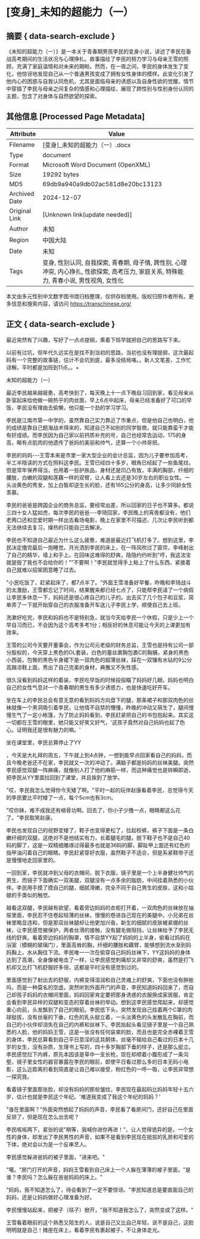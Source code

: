 # [变身]_未知的超能力（一）



## 摘要  { data-search-exclude }

<!-- tcd_abstract -->
《未知的超能力（一）》是一本关于青春期男孩李民的变身小说，讲述了李民在备战高考期间的生活状况与心理挣扎。故事描绘了李民的努力学习与母亲王雪的照顾，充满了家庭温情和对未来的期盼。然而，在一夜之间，李民的身体发生了变化，他惊讶地发现自己从一个普通男孩变成了拥有女性身体的模样。此变化引发了他内心的困惑与自我认同危机，尤其是面临母亲的诱惑以及自身性欲的觉醒。情节中穿插了李民与母亲之间复杂的情感和心理描绘，展现了跨性别与性别身份认同的主题，包含了对身体与自然欲望的探索。

<!-- tcd_abstract_end -->

## 其他信息 [Processed Page Metadata]

| Attribute       | Value                                  |
|-----------------|----------------------------------------|
| Filename        | [变身]_未知的超能力（一）.docx                             |
| Type            | document                                 |
| Format          | Microsoft Word Document (OpenXML)                               |
| Size            | 19292 bytes                           |
| MD5             | 69db9a940a9db02ac581d8e20bc13123                                  |
| Archived Date   | 2024-12-07                             |
| Original Link   | [Unknown link(update needed)]                         |
| Author          | 未知                               |
| Region          | 中国大陆                               |
| Date            | 未知                                 |
| Tags            | 变身, 性别认同, 自我探索, 青春期, 母子情, 跨性别, 心理冲突, 内心挣扎, 性欲探索, 高考压力, 家庭关系, 特殊能力, 青春小说, 男性视角, 女性化                                 |

本文由多元性别中文数字图书馆归档整理，仅供存档使用。版权归原作者所有。更多信息和搜索内容，请访问 <https://transchinese.org/>


## 正文 { data-search-exclude }

<!-- tcd_main_text -->
最近突然有了兴趣，写好了一点点提纲，乘着下班早就把自己的思路写下来。

以前有过坑，但年代久远实在是找不到当初的思路，当初也没有理提纲，这次最起码有一个完整的故事链，估计不会坑到底，最多没结局咯。。新人文笔差，工作忙谅解。平时都是加班到11点。。+

未知的超能力（一）

最近李民越来越疲惫，高考快到了，每天晚上十一点下晚自习回到家，看见母亲从卧室起床给他做一碗热乎的肉丝面，早上6点中起床，母亲已经准备好了可口的早饭，李民没有理由去偷懒，他只能一个劲的学习学习。

李民是江南市第一中学的，虽然靠自己实力靠近了市重点，但是他自己也明白，他的成绩是靠自己题海战术得来的，知道自己不如别的同学智商，就只能靠蛮干才能有好成绩。而李民因为自己家以前钙质补充的号，自己也经常去运动，175的身高，略有点肌肉的他遗传了爸妈的美丽和帅气，还算一个小帅哥把。

李民的妈妈---王雪本来是市里一家大型企业的会计总监，因为儿子要参加高考，半工半陪读的方式在照料这李民。王雪已经四十多岁，眼角已经起了一些鱼尾纹。但是常年保养得当，也用着一些护肤品，身材还是凹凸有致，丰满的胸部，纤细的腰肢，白嫩的双腿和莲藕一样的双臂，让人看上去还是30岁左右的职业女性。一头淡黄色的秀发，加上白皙却逆生长的脸，还有165公分的身高，让多少同龄女性羡慕。

李民的爸爸是跨国企业的商务总监，要经常出差，所以回家的日子也不算多。都说三四十女人猛如虎，每次李民的爸爸---李琦回家，李民晚上的宵夜都没有，他们老两口还和恋爱时期一样出去看场电影，晚上在家里不可描述，几次让李民听到都无法继续去复习，燥热的只能自己去解决。

李民也不知道自己最近为什么这么疲惫，难道是最近打飞机打多了。想到这里，李民决定撸完最后一炮睡觉。月光洒到李民的床上，在一阵风吹过了窗帘，李峰射出了自己的精华，墙上和手上。在回味这难得的舒爽，隐隐约约听到"哼，我这法宝就是毁了我也不会给你的！""不要啊！"李民就觉得手上粘上了什么东西，紧接着自己就难以招架困意睡了过去。

"小民吃饭了，赶紧起床了，都7点半了。"外面王雪准备好早餐，昨晚和李琦战斗的太激励，王雪都忘记了时间，结果醒来都已经七点了，只能帮李民请了一个病假让李民多休息一下，妈妈还是很心疼自己的儿子的。出去买了几个包子和豆浆，简单弄了一下就开始穿自己的衣服准备开车送儿子李民上学，顺便自己去上班。

洗漱好吃完，李民和妈妈也不是特别急，就当今天给李民一个休假，只是少上一个早自习而已，不会因为这个高考多考1分；相反好的休息可能让今天的上课更加有效率。

王雪的公司今天要开董事会，作为公司元老级的财务总监，王雪也是持有公司一部分股权的，今天穿上黑色的OL套装，白色的蕾丝裹胸包裹C的胸脯，紧身的黑色小西装，包臀的黑色半身裙下是一双肉色的超薄丝袜，踩在一双镶有水钻的9公分高跟凉鞋上面，秀出了自己完美的身材，典雅又不失性感。

很久没看到妈妈这样的着装，李民吃早饭的时候投投瞄了妈妈好几眼。妈妈也明白自己的女性气息对一个青春期的男生有多少诱惑力，也是快速吃好开车。

坐在车上的李民总会有意无意的看到妈妈方向盘下的腿，那条裙子和那双肉色的丝袜就像一个黑洞吸引着李民，让他情不自禁的懵懂，昨晚的冲动又萌生了，腿间慢慢生气了一定小帐篷，为了防止妈妈看到，李民赶紧把自己的书包抱起来。其实这一切都在王雪的眼里，她只能又好笑又好气，'这孩子竟然对自己妈妈也起了色心。证明我还是很有魅力的嘛。'

坐在课堂里，李民总算停止了YY

，今天是大礼拜的周五，下午就上到4点钟，一想到能早点回家看自己的妈妈，而且今晚老爸还不在家，李民就又一次的冲动了。满脑子都是妈妈的丝袜美腿。突然李民感觉双腿一阵麻痛，就像别人打了他的麻筋一样，而这种痛觉也是转瞬即逝，把李民从YY里面拉回到了课堂，并且挨到了放学。

"哎，李民我怎么觉得你今天矮了啊。"平时一起的玩伴赵康看着李民，总觉得今天的李民要比平时矮了一点，每个5cm也有3cm。

"哎你妹，难不成我还有缩骨功啊。回去了，你小子少撸一点，眼睛都这么花了。"李民取笑赵康。

李民也发现自己的视野变矮了，鞋子也变得更松了，拉起校裤，裤子下面是一条白嫩纤细的双腿，这绝对不是他结实有力，长着腿毛的腿。脱下鞋子也不是自己40码的脚了，这是一双精细雕琢过得最多也就是36码的脚，脚趾甲上面还有红色的指甲油闪着自己的眼睛。李民赶紧穿好衣服，虽然鞋子不适合，但是系紧鞋带子还是慢慢地走回家里的。

一回到家，李民就冲到父母的衣帽间，脱下衣服，镜子里是一个上半身健壮帅气的男生，而镜子下面确实一双美腿，双腿没有一点多余的脂肪，中间挂着熟悉的小伙伴。李民用手摸了摸自己的腿，细腻滑嫩，完全不同于自己男生的皮肤，这和小姑娘的手类似的触觉。

越看这双腿，李民越有欲望，看着旁边妈妈的衣柜打开着，一双肉色的丝袜放在抽屉里面，李民忍不住卷起轻薄的丝袜，慢慢的卷进自己现在的美腿中。小兄弟在丝袜里略显违和，但是那双丝袜腿却让他更加兴奋。新生的细腻的皮肤被紧绷的丝袜，让李民感觉被保护，两者丝滑的接触，没有腿毛做阻挡，让丝袜给予了李民无线的舒爽。看着旁边妈妈的胸罩，情不自禁YY起了妈妈的上半身，偷看过妈妈在浴室（模糊的玻璃门），里面高耸的胸，纤细的腰肢和藕臂，能够想到流水渐到妈妈胸上，水从胸往下流。李民唯一一次在偷穿自己妈妈丝袜下，YY这妈妈的身体达到了高潮，全身像被电击了一样，让李民感觉刺痛却又非常的舒爽，虽然是打飞机却又比打飞机舒服好多倍，这都是平时没有感觉到过的。

里面感觉到了射出去的舒服，内裤变得湿润和自己灵魂上的舒爽，下面也没有肿胀吗，而是一种莫名的空虚。突然听到外面开门的声音，李民知道妈妈回来了，而自己却孩子妈妈的衣帽间里面，妈妈回家肯定要把那身诱惑的衣服换成家居服，肯定会看到李民异样的双腿和变态的穿着丝袜的举动。想到这李民感觉爬起来，却感觉重心向前，头发飘到了自己的眼前。李民低下头，突然发现自己挂着两个C罩的肉球挺拔，没有丝毫的下垂，红色的乳头挺立着，一头淡黄色的头发散乱在胸前，而自己的小伙伴却消失在自己的内裤和丝袜下。李民抬起头看见镜子里是一个自己熟悉的人脸，他的妈妈王雪，这是一张没有任何装束的脸，而且也是完全赤裸着王雪的身体，李民总算看到自己平日意淫的这具胴体，丝毫不输给自己看过的日本十几岁的女生，没有杂质，生理书上写的，四十多岁胸部下垂的样子，还是那么挺立。李民感觉拉下内裤，原先本因该是草中一支长枪，现在却顺着小腹形成了一条沟壑，镜子里女性的器官暴露在李民的眼前，即使平日看过那么多的日本无码小电影，这么近距离的看到简直是让自己难以接受，粉红色的一呼一吸，让李民非常想一探究竟。

看着镜子里面那张脸，却没有妈妈的那些皱纹，李民现在最起码比妈妈年轻十五六岁，估计也就是李民这个年纪。'难道我变成了我这个年纪的妈妈？'

"谁在里面啊？"外面突然想起了妈妈的声音，李民看了看房间门，还好自己在里面反锁了，但是现在怎么出去呢？

李民咳咳两下，紧张的说"稍等，我喊你进你再进！"，让人觉得诡异的是，一个女性的身体，却发出了李民男性的声音，如果不是看到李民现在挺拔的乳房和可爱的下体，绝对会以为是一个反串艺人。

李民感觉躲进爸妈的被子里面，"进来吧。"

"噶。"房门打开的声音，妈妈王雪看到自己床上一个人躲在薄薄的被子里面，"是谁？李民吗？怎么躲在爸爸妈妈的床上。"

"妈妈，我不知道怎么了，待会看到了一定不要惊讶。"李民知道总是要直面自己的妈妈，还是让妈妈做好心理准备为好。

李民慢慢站起来，把被子（毯子）掀开，"我不知道我怎么了，突然变成了这样。"

王雪看着眼前的这个熟悉又陌生的人，说是自己又比自己年轻，说不是自己，这脸明明就是自己！摊座在床上，看着李民有裹起被子，不让身体走光。
<!-- tcd_main_text_end -->

